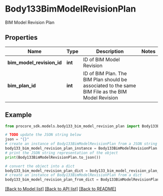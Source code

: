 # Body133BimModelRevisionPlan

BIM Model Revision Plan

## Properties

Name | Type | Description | Notes
------------ | ------------- | ------------- | -------------
**bim_model_revision_id** | **int** | ID of BIM Model Revision | 
**bim_plan_id** | **int** | ID of BIM Plan. The BIM Plan should be associated to the same BIM File as the BIM Model Revision | 

## Example

```python
from procore_sdk.models.body133_bim_model_revision_plan import Body133BimModelRevisionPlan

# TODO update the JSON string below
json = "{}"
# create an instance of Body133BimModelRevisionPlan from a JSON string
body133_bim_model_revision_plan_instance = Body133BimModelRevisionPlan.from_json(json)
# print the JSON string representation of the object
print(Body133BimModelRevisionPlan.to_json())

# convert the object into a dict
body133_bim_model_revision_plan_dict = body133_bim_model_revision_plan_instance.to_dict()
# create an instance of Body133BimModelRevisionPlan from a dict
body133_bim_model_revision_plan_from_dict = Body133BimModelRevisionPlan.from_dict(body133_bim_model_revision_plan_dict)
```
[[Back to Model list]](../README.md#documentation-for-models) [[Back to API list]](../README.md#documentation-for-api-endpoints) [[Back to README]](../README.md)


